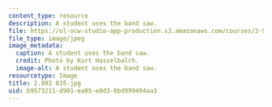 ```yaml
---
content_type: resource
description: A student uses the band saw.
file: https://ol-ocw-studio-app-production.s3.amazonaws.com/courses/2-993-special-topics-in-mechanical-engineering-the-art-and-science-of-boat-design-january-iap-2007/b9573211d901ea05e0d36bd999494aa3_2993035.jpg
file_type: image/jpeg
image_metadata:
  caption: A student uses the band saw.
  credit: Photo by Kurt Hasselbalch.
  image-alt: A student uses the band saw.
resourcetype: Image
title: 2.993 035.jpg
uid: b9573211-d901-ea05-e0d3-6bd999494aa3
---
```


